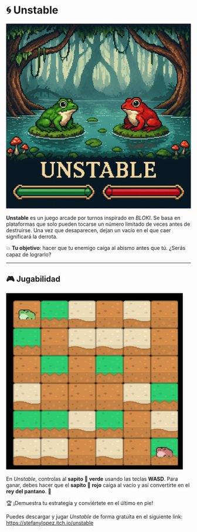 # 🌀 Unstable  

![Portada Unstable](images_md/IMG_jueguito.png)  

**Unstable** es un juego arcade por turnos inspirado en *BLOKI*. Se basa en plataformas que solo pueden tocarse un número limitado de veces antes de destruirse. Una vez que desaparecen, dejan un vacío en el que caer significará la derrota.  

💥 **Tu objetivo**: hacer que tu enemigo caiga al abismo antes que tú. ¿Serás capaz de lograrlo?  

---

## 🎮 Jugabilidad  

![Gameplay Unstable](images_md/Gameplay.jpg)  

En *Unstable*, controlas al **sapito 🐸 verde** usando las teclas **WASD**. Para ganar, debes hacer que el **sapito 🐸 rojo** caiga al vacío y así convertirte en el **rey del pantano**. 👑  

🏆 ¡Demuestra tu estrategia y conviértete en el último en pie!  

Puedes descargar y jugar *Unstable* de forma gratuita en el siguiente link: https://stefanylopez.itch.io/unstable
